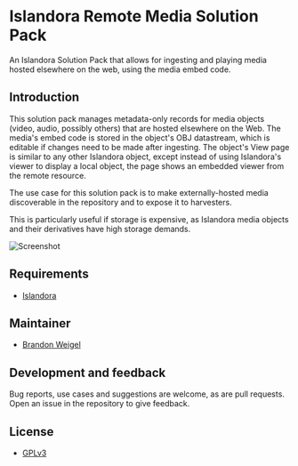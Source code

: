 # Islandora Remote Media Solution Pack

An Islandora Solution Pack that allows for ingesting and playing media  hosted elsewhere on the web, using the media embed code.

## Introduction

This solution pack manages metadata-only records for media objects (video, audio, possibly others) that are hosted elsewhere on the Web.
The media's embed code is stored in the object's OBJ datastream, which is editable if changes need to be made after ingesting. The object's View page is
similar to any other Islandora object, except instead of using Islandora's viewer to display a local object, the page shows an embedded viewer from
the remote resource.

The use case for this solution pack is to make externally-hosted media discoverable in the repository and to expose it to harvesters.

This is particularly useful if storage is expensive, as Islandora media objects and their derivatives have high storage demands.

![Screenshot](https://i.imgur.com/K4WwM30.png)

## Requirements

* [Islandora](https://github.com/Islandora/islandora)

## Maintainer

* [Brandon Weigel](https://github.com/bondjimbond)

## Development and feedback

Bug reports, use cases and suggestions are welcome, as are pull requests. Open an issue in the repository to give feedback.

## License

* [GPLv3](http://www.gnu.org/licenses/gpl-3.0.txt)
